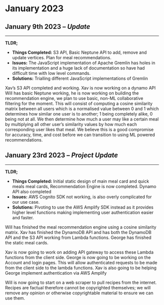 # January 2023


## January 9th 2023 – *Update*

----------

**TLDR;**
- **Things Completed:** S3 API, Basic Neptune API to add, remove and update vertices. Plan for meal recommendations.
- **Issues:** The JavaScript implementation of Apache Gremlin has holes in its implementation and a huge lack of documentation so have had difficult time with low level commands.
- **Solutions:** Trialling different JavaScript implementations of Gremlin

Xav’s S3 API completed and working. Xav is now working on a dynamo API 
Will has basic Neptune working, he is now working on building the recommendation engine, we plan to use basic, non-ML collaborative filtering for the moment. This will consist of computing a cosine similarity matrix between all users which is a normalised value between 0 and 1 which determines how similar one user is to another; 1 being completely alike, 0 being not at all. We then determine how much a user may like a certain meal by multiplying all other user’s similarity values by how much each corresponding user likes that meal. We believe this is a good compromise for accuracy, time, and cost before we can transition to using ML powered recommendations.


## January 23rd 2023 – *Project Update*

-----

**TLDR;** 
- **Things Completed:** Initial static design of main meal card and quick meals meal cards, Recommendation Engine is now completed. Dynamo API also completed
- **Issues:** AWS Cognito SDK not working, is also overly complicated for our use case. 
- **Solutions:** Pivoting to use the AWS Amplify SDK instead as it provides higher level functions making implementing user authentication easier and faster.

Will has finished the meal recommendation engine using a cosine similarity matrix. Xav has finished the DynamoDB API and has both the DynamoDB API and the S3 API working from Lambda functions. George has finished the static meal cards.

Xav is now going to work on adding API gateway to access these Lambda functions from the client side. 
George is now going to be working on the Account and login pages. This will allow authenticated requests to be made from the client side to the lambda functions. Xav is also going to be helping George implement authentication via AWS Amplify

Will is now going to start on a web scraper to pull recipes from the internet. Recipes are factual therefore cannot be copyrighted themselves; we will remove any opinion or otherwise copyrightable material to ensure we can use them. 

